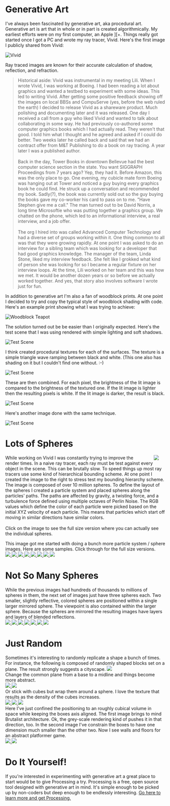 # Generative Art

I've always been fascinated by generative art, aka procedural art.  Generative art is art that in whole or in part is created algorithmically.  My earliest efforts were on my first computer, an Apple ][+.  Things really got started once I got a PC and wrote my ray tracer, Vivid.  Here's the first image I publicly shared from Vivid:

![Vivid](fuseart_images/vivid1.png)

Ray traced images are known for their accurate calculation of shadow, reflection, and refraction.

> Historical aside: Vivid was instrumental in my meeting Lili.  When I wrote Vivid, I was working at Boeing.  I had been reading a lot about graphics and wanted a testbed to experiment with some ideas.  This led to writing Vivid.  After getting some positive feedback showing off the images on local BBSs and CompuServe (yes, before the web ruled the earth) I decided to release Vivid as a shareware product.  Much polishing and documenting later and it was released.  One day I received a call from a guy who liked Vivid and wanted to talk about collaborating in some way.  He had previously co-authored some computer graphics books which I had actually read.  They weren't that good. I told him what I thought and he agreed and asked if I could do better.  Two weeks later he called back and said that we had an contract offer from M&T Publishing to do a book on ray tracing.  A year later I was a published author. <br><br> Back in the day, Tower Books in downtown Bellevue had the best computer science section in the state.  You want SIGGRAPH Proceedings from 7 years ago?  Yep, they had it.  Before Amazon, this was the only place to go.  One evening, my cubicle mate form Boeing was hanging out at Tower and noticed a guy buying every graphics book he could find.  He struck up a conversation and recommended my book.  Sadly(?), the book was currently sold out so the guy buying the books gave my co-worker his card to pass on to me.  "Have Stephen give me a call."  The man turned out to be David Norris, a long time Microsoftie who was putting together a graphics group.  We chatted on the phone, which led to an informational interview, a real interview, and a job offer. <br><br> The org I hired into was called Advanced Computer Technology and had a diverse set of groups working within it.  One thing common to all was that they were growing rapidly.  At one point I was asked to do an interview for a sibling team which was looking for a developer that had good graphics knowledge.  The manager of the team, Linda Stone, liked my interview feedback.  She felt like I grokked what kind of person she was looking for so I became a regular fixture on her interview loops.  At the time, Lili worked on her team and this was how we met.  It would be another dozen years or so before we actually worked together.  And yes, that story also involves software I wrote just for fun.

In addition to generative art I'm also a fan of woodblock prints.  At one point I decided to try and copy the typical style of woodblock shading with code.  Here's an example print showing what I was trying to achieve:

![Woodblock Teapot](fuseart_images/teapot.png)

The solution turned out be be easier than I originally expected.  Here's the test scene that I was using rendered with simple lighting and soft shadows.

![Test Scene](fuseart_images/sample_lighting.png)

I think created procedural textures for each of the surfaces.  The texture is a simple triangle wave ramping between black and white.  (This one also has shading on it but I couldn't find one without.  :-)

![Test Scene](fuseart_images/sample_texture.png)

These are then combined.  For each pixel, the brightness of the lit image is compared to the brightness of the textured one.  If the lit image is lighter then the resulting pixels is white.  If the lit image is darker, the result is black.

![Test Scene](fuseart_images/sample_result.png)

Here's another image done with the same technique.

![Test Scene](fuseart_images/pawn2.png)

# Lots of Spheres
<p>
  <a href="fuseart_images/worm4c.jpg">
    <img src="fuseart_images/worm4c_thumb.jpg" align="right" hspace="20"/>
  </a>
  
  While working on Vivid I was constantly trying to improve the render times.  In a naive ray tracer, each ray must be test against every object in the scene. This can be brutally slow.  To speed things up most ray tracers use some kind of hierarchical bounding scheme. At one point I created the image to the right to stress test my bounding hierarchy scheme.  The image is composed of over 10 million spheres.  To define the layout of the spheres I created a particle system and placed spheres along the particles' paths.  The paths are affected by gravity, a twisting force, and a turbulence force defined using multiple octaves of Perlin Noise.  The RGB values which define the color of each particle were picked based on the initial XYZ velocity of each particle.  This means that particles which start off moving in similar directions have similar colors.<br><br>
  Click on the image to see the full size version where you can actually see the individual spheres.
</p>

This image got me started with doing a bunch more particle system / sphere images.  Here are some samples.  Click through for the full size versions.<br>
<a href="fuseart_images/panoramic.jpg">
  <img src="fuseart_images/panoramic_thumb.jpg"/>
</a>
<a href="fuseart_images/copper016.jpg">
  <img src="fuseart_images/copper016_thumb.jpg"/>
</a>
<a href="fuseart_images/hemi3.jpg">
  <img src="fuseart_images/hemi3_thumb.jpg"/>
</a>
<a href="fuseart_images/inv028.jpg">
  <img src="fuseart_images/inv028_thumb.jpg"/>
</a>
<a href="fuseart_images/mass_h.jpg">
  <img src="fuseart_images/mass_h_thumb.jpg"/>
</a>
<a href="fuseart_images/n2p3_01.jpg">
  <img src="fuseart_images/n2p3_01_thumb.jpg"/>
</a>
<a href="fuseart_images/n2p6_46.jpg">
  <img src="fuseart_images/n2p6_46_thumb.jpg"/>
</a>
<a href="fuseart_images/worm1b.jpg">
  <img src="fuseart_images/worm1b_thumb.jpg"/>
</a>

# Not So Many Spheres
While the previous images had hundreds of thousands to millions of spheres in them, the next set of images just have three spheres each.  Two smaller, slightly reflective, colored spheres are positioned within a single larger mirrored sphere.  The viewpoint is also contained within the larger sphere.  Because the spheres are mirrored the resulting images have layers and layers of blended reflections.<br>
<a href="fuseart_images/chris3_10.jpg">
  <img src="fuseart_images/chris3_10_thumb.jpg"/>
</a>
<a href="fuseart_images/chris4.jpg">
  <img src="fuseart_images/chris4_thumb.jpg"/>
</a>
<a href="fuseart_images/blue6_40.jpg">
  <img src="fuseart_images/blue6_40_thumb.jpg"/>
</a>
<a href="fuseart_images/sarah2.jpg">
  <img src="fuseart_images/sarah2_thumb.jpg"/>
</a>
<a href="fuseart_images/metal1.jpg">
  <img src="fuseart_images/metal1_thumb.jpg"/>
</a>
<a href="fuseart_images/metal2.jpg">
  <img src="fuseart_images/metal2_thumb.jpg"/>
</a>
<a href="fuseart_images/metal3.jpg">
  <img src="fuseart_images/metal3_thumb.jpg"/>
</a>

# Just Random
Sometimes it's interesting to randomly replicate a shape a bunch of times.  For instance, the following is composed of randomly shaped blocks set on a plane.  The result strongly suggests a cityscape.
<a href="fuseart_images/city1_01.jpg">
  <img src="fuseart_images/city1_01_thumb.jpg"/>
</a><br>
Change the common plane from a base to a midline and things become more abstract.<br>
<a href="fuseart_images/blocks2a.jpg">
  <img src="fuseart_images/blocks2a_thumb.jpg"/>
</a>
<a href="fuseart_images/blocks3.jpg">
  <img src="fuseart_images/blocks3_thumb.jpg"/>
</a><br>
Or stick with cubes but wrap them around a sphere. I love the texture that results as the density of the cubes increases.<br>
<a href="fuseart_images/blocks4b.jpg">
  <img src="fuseart_images/blocks4b_thumb.jpg"/>
</a>
<a href="fuseart_images/blocks4d.jpg">
  <img src="fuseart_images/blocks4d_thumb.jpg"/>
</a>
<a href="fuseart_images/blocks4e.jpg">
  <img src="fuseart_images/blocks4e_thumb.jpg"/>
</a><br>
Here I've just confined the positioning to an roughly cubical volume in space while keeping the boxes axis aligned.  The first image brings to mind Brutalist architecture.  Ok, the grey-scale rendering kind of pushes it in that direction, too.  In the second image I've constrain the boxes to have one dimension much smaller than the other two.  Now I see walls and floors for an abstract platformer game.<br>
<a href="fuseart_images/box1_07.jpg">
  <img src="fuseart_images/box1_07_thumb.jpg"/>
</a>
<a href="fuseart_images/box3_06.jpg">
  <img src="fuseart_images/box3_06_thumb.jpg"/>
</a>




# Do It Yourself!
If you're interested in experimenting with generative art a great place to start would be to give Processing a try.  Processing is a free, open source tool designed with generative art in mind.  It's simple enough to be picked up by non-coders but deep enough to be endlessly interesting.
[Go here to learn more and get Processing.](https://processing.org/)






